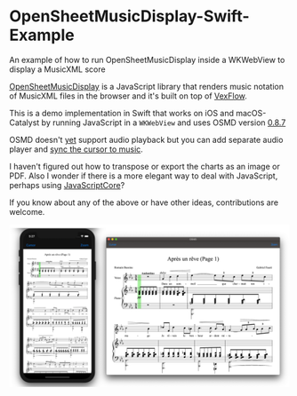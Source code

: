 # OpenSheetMusicDisplay-Swift-Example
An example of how to run OpenSheetMusicDisplay inside a WKWebView to display a MusicXML score

[OpenSheetMusicDisplay](https://opensheetmusicdisplay.github.io) is a JavaScript library that renders music notation of MusicXML files in the browser and it's built on top of [VexFlow](https://www.vexflow.com).

This is a demo implementation in Swift that works on iOS and macOS-Catalyst by running JavaScript in a `WKWebView` and uses OSMD version [0.8.7](https://github.com/opensheetmusicdisplay/opensheetmusicdisplay/releases/tag/0.8.7)

OSMD doesn't [yet](https://opensheetmusicdisplay.org/2019/12/05/audio-player-is-coming-in-2020/) support audio playback but you can add separate audio player and [sync the cursor to music](https://github.com/opensheetmusicdisplay/opensheetmusicdisplay/wiki/Tutorial:-Extracting-note-timing-for-playing).

I haven't figured out how to transpose or export the charts as an image or PDF.
Also I wonder if there is a more elegant way to deal with JavaScript, perhaps using [JavaScriptCore](https://developer.apple.com/documentation/javascriptcore)?

If you know about any of the above or have other ideas, contributions are welcome.

![App Image](example.png?)
